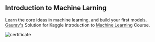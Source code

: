 ## Introduction to Machine Larning

Learn the core ideas in machine learning, and build your first models. [Gaurav's](https://github.com/giyednap) Solution for Kaggle Introduction to [Machine Learning](https://www.kaggle.com/learn/intro-to-machine-learning) Course.

![certificate](https://user-images.githubusercontent.com/78334545/154059167-b99af39e-8bcc-4d40-8431-bb76656a3ab0.png)
